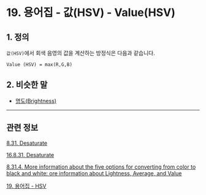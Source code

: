 # 19. 용어집 - 값(HSV) - Value(HSV)

## 1. 정의

`값(HSV)`에서 회색 음영의 값을 계산하는 방정식은 다음과 같습니다.

```
Value (HSV) = max(R,G,B)
```

## 2. 비슷한 말

- [명도(Brightness)](./19-glossaryx-brightness.md)

*** 

## 관련 정보

[8.31. Desaturate](https://docs.gimp.org/2.10/ko/gimp-filter-desaturate.html#idm32648)

[16.8.31. Desaturate](./16-08-31-desaturate.md)

[8.31.4. More information about the five options for converting from color to black and white: ore information about Lightness, Average, and Value](https://docs.gimp.org/2.10/ko/gimp-filter-desaturate.html#More-information-about-Lightness-Average-and-Value)

[19. 용어집 - HSV](./19-glossaryx-color_model_hsv.md)